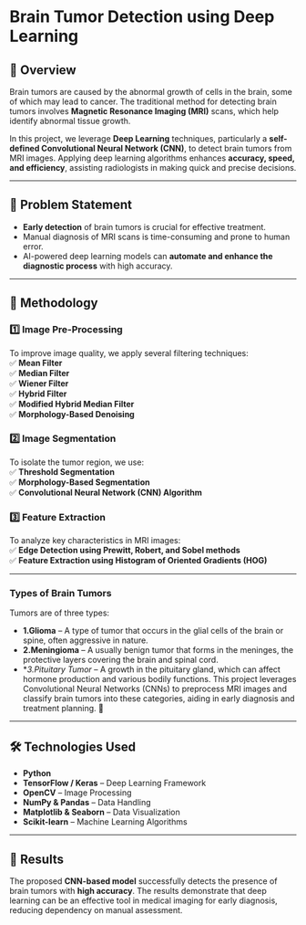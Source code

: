 # Brain Tumor Detection using Deep Learning

## 📌 Overview  
Brain tumors are caused by the abnormal growth of cells in the brain, some of which may lead to cancer. The traditional method for detecting brain tumors involves **Magnetic Resonance Imaging (MRI)** scans, which help identify abnormal tissue growth.  

In this project, we leverage **Deep Learning** techniques, particularly a **self-defined Convolutional Neural Network (CNN)**, to detect brain tumors from MRI images. Applying deep learning algorithms enhances **accuracy, speed, and efficiency**, assisting radiologists in making quick and precise decisions.  

---

## 🏥 Problem Statement  
- **Early detection** of brain tumors is crucial for effective treatment.  
- Manual diagnosis of MRI scans is time-consuming and prone to human error.  
- AI-powered deep learning models can **automate and enhance the diagnostic process** with high accuracy.  

---

## 🔬 Methodology  

### 1️⃣ Image Pre-Processing  
To improve image quality, we apply several filtering techniques:  
✅ **Mean Filter**  
✅ **Median Filter**  
✅ **Wiener Filter**  
✅ **Hybrid Filter**  
✅ **Modified Hybrid Median Filter**  
✅ **Morphology-Based Denoising**  

### 2️⃣ Image Segmentation  
To isolate the tumor region, we use:  
✅ **Threshold Segmentation**  
✅ **Morphology-Based Segmentation**  
✅ **Convolutional Neural Network (CNN) Algorithm**  

### 3️⃣ Feature Extraction  
To analyze key characteristics in MRI images:  
✅ **Edge Detection using Prewitt, Robert, and Sobel methods**  
✅ **Feature Extraction using Histogram of Oriented Gradients (HOG)**  

---
### Types of Brain Tumors
Tumors are of three types:
- **1.Glioma** – A type of tumor that occurs in the glial cells of the brain or spine, often aggressive in nature.
- **2.Meningioma** – A usually benign tumor that forms in the meninges, the protective layers covering the brain and spinal cord.
- **3.Pituitary Tumor* – A growth in the pituitary gland, which can affect hormone production and various bodily functions.
This project leverages Convolutional Neural Networks (CNNs) to preprocess MRI images and classify brain tumors into these categories, aiding in early diagnosis and treatment planning. 🚀
---

## 🛠️ Technologies Used  
- **Python**  
- **TensorFlow / Keras** – Deep Learning Framework  
- **OpenCV** – Image Processing  
- **NumPy & Pandas** – Data Handling  
- **Matplotlib & Seaborn** – Data Visualization  
- **Scikit-learn** – Machine Learning Algorithms  

---

## 🎯 Results  
The proposed **CNN-based model** successfully detects the presence of brain tumors with **high accuracy**. The results demonstrate that deep learning can be an effective tool in medical imaging for early diagnosis, reducing dependency on manual assessment.  
